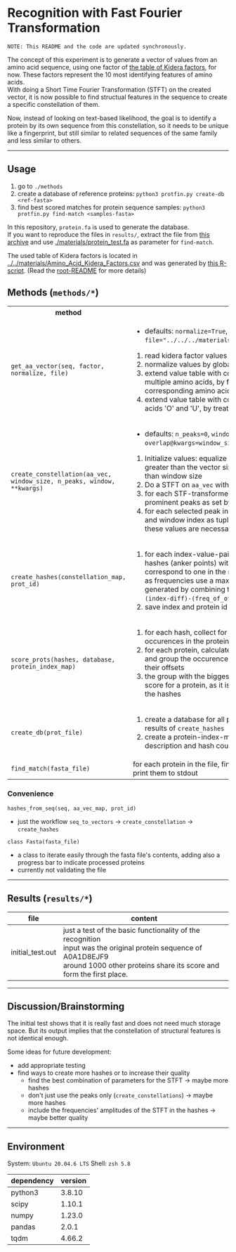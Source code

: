 # Recognition with Fast Fourier Transformation
`NOTE: This README and the code are updated synchronously.`

The concept of this experiment is to generate a vector of values from an amino acid sequence, using one factor of [the table of Kidera factors](../../materials/Amino_Acid_Kidera_Factors.csv), for now. These factors represent the 10 most identifying features of amino acids.<br>
With doing a Short Time Fourier Transformation (STFT) on the created vector, it is now possible to find structual features in the sequence to create a specific constellation of them.

Now, instead of looking on text-based likelihood, the goal is to identify a protein by its own sequence from this constellation, so it needs to be unique like a fingerprint, but still similar to related sequences of the same family and less similar to others.

---

## Usage
1. go to `./methods`
2. create a database of reference proteins: `python3 protfin.py create-db <ref-fasta>`
3. find best scored matches for protein sequence samples: `python3 protfin.py find-match <samples-fasta>`

In this repository, `protein.fa` is used to generate the database.<br>
If you want to reproduce the files in `results/`, extract the file from [this archive](https://github.com/usadellab/prot-fin/raw/5be77c4247327e3958c89200c03a938ec4734834/material/Mapman_reference_DB_202310.tar.bz2) and use [./materials/protein_test.fa](./materials/protein_test.fa) as parameter for `find-match`.

The used table of Kidera factors is located in [../../materials/Amino_Acid_Kidera_Factors.csv](../../materials/Amino_Acid_Kidera_Factors.csv) and was generated by [this R-script](https://github.com/usadellab/prot-fin/blob/5be77c4247327e3958c89200c03a938ec4734834/methods/Amino_Acid_Kidera_Factors.R). (Read the [root-README](../../README.md) for more details)

## Methods (`methods/*`)
<table>
    <th>method</th><th>steps</th>
    <tr>
        <td><code>get_aa_vector(seq, factor, normalize, file)</code></td>
        <td>
            <ul><li>defaults: <code>normalize=True</code>, <code>file="../../../materials/Amino_Acid_Kidera_Factors.csv"</code></li></ul>
            <ol>
                <li>read kidera factor values for all amino acids from <code>file</code></li>
                <li>normalize values by global table mean if <code>normalize</code> is <code>True</code></li>
                <li>extend value table with columns for symbols representing multiple amino acids, by forming the mean of the corresponding amino acids' vectors</li>
                <li>extend value table with columns for non-valued amino acids 'O' and 'U', by treating their value as zero</li>
            </ol>
        </td>
    </tr>
    <tr>
        <td><code>create_constellation(aa_vec, window_size, n_peaks, window, **kwargs)</code></td>
        <td>
            <ul><li>defaults: <code>n_peaks=0</code>, <code>window="boxcar"</code>, <code>overlap@kwargs=window_size//2</code></li></ul>
            <ol>
                <li>Initialize values: equalize <code>window_size</code> to <code>aa_vec</code> if it is greater than the vector size, also set <code>overlap=0</code> if it is bigger than window size</li>
                <li>Do a STFT on <code>aa_vec</code> with the given parameters</li>
                <li>for each STF-transformed window, get the n peaks most prominent peaks as set by <code>n_peaks</code> or select all if <code>n_peaks=0</code></li>
                <li>for each selected peak in a window, append its frequency and window index as tuple to the constellation map, as these values are necessary for hashing
            </ol>
        </td>
    </tr>
    <tr>
        <td><code>create_hashes(constellation_map, prot_id)</code></td>
        <td>
            <ol>
                <li>
                    for each index-value-pair in the map create combinatorial hashes (anker points) with all upcoming of the map if these correspond to one in the next 600 amino acids:<br>
                    as frequencies use a max. of 10 bits each, the hashes are generated by combining them into a 32-bit int like: <br>
                    <code>(index-diff)-(freq_of_other_pair)-(frequency)</code>
                </li>
                <li>save index and protein id for each hash</li>
            </ol>
        </td>
    </tr>
    <tr>
        <td><code>score_prots(hashes, database, protein_index_map)</code></td>
        <td>
            <ol>
                <li>for each hash, collect for each protein its offsets to its occurences in the protein sequence</li>
                <li>for each protein, calculate its Jaccard Similarity Index (JSI) and group the occurences of the hashes/ankerpoints by their offsets</li>
                <li>the group with the biggest size multiplied with the JSI is the score for a protein, as it is the best fitting constellation of the hashes</li>
            </ol>
        </td>
    </tr>
    <tr>
        <td><code>create_db(prot_file)</code></td>
        <td>
            <ol>
                <li>create a database for all proteins in the file by joining the results of <code>create_hashes</code></li>
                <li>create a protein-index-map as well to get to the description and hash count for each protein</li>
            </ol>
        </td>
    </tr>
    <tr>
        <td><code>find_match(fasta_file)</code></td>
        <td>for each protein in the file, find the best scored match(es) and print them to stdout</td>
    </tr>
</table>

### Convenience
`hashes_from_seq(seq, aa_vec_map, prot_id)`
 - just the workflow `seq_to_vectors` $\rightarrow$ `create_constellation` $\rightarrow$ `create_hashes`

`class Fasta(fasta_file)`
 - a class to iterate easily through the fasta file's contents, adding also a progress bar to indicate processed proteins
 - currently not validating the file

---
## Results (`results/*`)
|      file      |     content
|----------------|------------------
|initial_test.out|just a test of the basic functionality of the recognition<br>input was the original protein sequence of A0A1D8EJF9<br>around 1000 other proteins share its score and form the first place.

---
## Discussion/Brainstorming
The initial test shows that it is really fast and does not need much storage space. But its output implies that the constellation of structural features is not identical enough.<br>

Some ideas for future development:
 - add appropriate testing
 - find ways to create more hashes or to increase their quality
   - find the best combination of parameters for the STFT $\rightarrow$ maybe more hashes
   - don't just use the peaks only (`create_constellations`) $\rightarrow$ maybe more hashes
   - include the frequencies' amplitudes of the STFT in the hashes $\rightarrow$ maybe better quality

---
## Environment

System: `Ubuntu 20.04.6 LTS`
Shell: `zsh 5.8`

| dependency | version |
|------------|---------|
|   python3  | 3.8.10  |
|    scipy   | 1.10.1  |
|    numpy   | 1.23.0  |
|   pandas   |  2.0.1  |
|    tqdm    | 4.66.2  |
